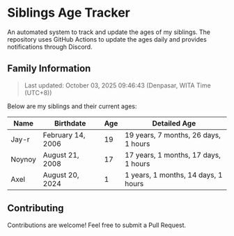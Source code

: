 # Siblings Age Tracker

An automated system to track and update the ages of my siblings. The repository uses GitHub Actions to update the ages daily and provides notifications through Discord.

## Family Information

> Last updated: October 03, 2025 09:46:43 (Denpasar, WITA Time (UTC+8))

Below are my siblings and their current ages:

| Name | Birthdate | Age | Detailed Age |
|------|-----------|-----|-------------|
| Jay-r | February 14, 2006 | 19 | 19 years, 7 months, 26 days, 1 hours |
| Noynoy | August 21, 2008 | 17 | 17 years, 1 months, 17 days, 1 hours |
| Axel | August 20, 2024 | 1 | 1 years, 1 months, 14 days, 1 hours |

## Contributing

Contributions are welcome! Feel free to submit a Pull Request.